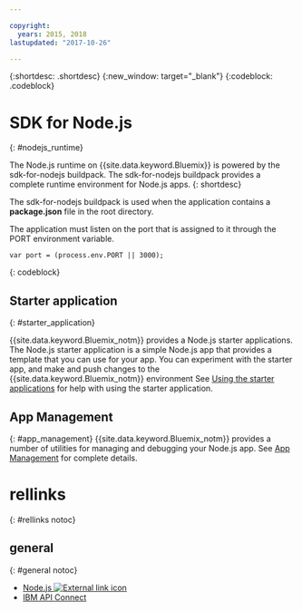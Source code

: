 ```yaml
---

copyright:
  years: 2015, 2018
lastupdated: "2017-10-26"

---
```


{:shortdesc: .shortdesc}
{:new_window: target="_blank"}
{:codeblock: .codeblock}


# SDK for Node.js
{: #nodejs_runtime}

The Node.js runtime on {{site.data.keyword.Bluemix}} is powered by the sdk-for-nodejs buildpack.
The sdk-for-nodejs buildpack provides a complete runtime environment for Node.js apps.
{: shortdesc}

The sdk-for-nodejs buildpack is used when the application contains a **package.json** file in the root directory.

The application must listen on the port that is assigned to it through the PORT environment variable.
```
var port = (process.env.PORT || 3000);
```
{: codeblock}

## Starter application
{: #starter_application}

{{site.data.keyword.Bluemix_notm}} provides a Node.js starter applications.  The Node.js starter application is a simple Node.js app that provides a template that you can use for your app. You can experiment with the starter app, and make and push changes to the {{site.data.keyword.Bluemix_notm}} environment  See [Using the starter applications](/docs/cfapps/starter_app_usage.html) for help with using the starter application.

## App Management
{: #app_management}
{{site.data.keyword.Bluemix_notm}} provides a number of utilities for managing and debugging your Node.js app.  See [App Management](../common/app_mng.html) for complete details.

# rellinks
{: #rellinks notoc}
## general
{: #general notoc}
* [Node.js ![External link icon](../../icons/launch-glyph.svg "External link icon")](https://nodejs.org)
* [IBM API Connect](https://strongloop.com/)
